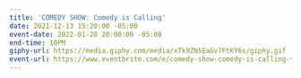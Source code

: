 ```yaml
---
title: 'COMEDY SHOW: Comedy is Calling'
date: 2021-12-13 15:20:00 -05:00
event-date: 2022-01-28 20:00:00 -05:00
end-time: 10PM
giphy-url: https://media.giphy.com/media/xTk9ZNSEaGv7FtKY6s/giphy.gif
event-url: https://www.eventbrite.com/e/comedy-show-comedy-is-calling-tickets-227259397977
---
```


